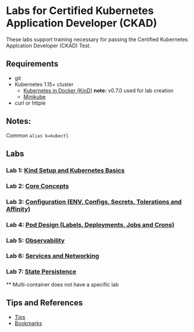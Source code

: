 # Labs for Certified Kubernetes Application Developer (CKAD)

These labs support training necessary for passing the Certified Kubernetes Applcation Developer (CKAD) Test.

## Requirements

* git
* Kubernetes 1.15+ cluster
  * [Kubernetes in Docker (KinD)](https://github.com/kubernetes-sigs/kind) **note:** v0.7.0 used for lab creation
  * [Minikube](https://kubernetes.io/docs/tasks/tools/install-minikube/)
* curl or httpie

## Notes:

Common `alias k=kubectl`


## Labs

### Lab 1: [Kind Setup and Kubernetes Basics](lab1.md)

### Lab 2: [Core Concepts](lab2.md)

### Lab 3: [Configuration (ENV, Configs, Secrets, Tolerations and Affinity)]((lab3.md))

### Lab 4: [Pod Design (Labels, Deployments, Jobs and Crons)](lab4.md)

### Lab 5: [Observability](lab5.md)

### Lab 6: [Services and Networking](lab6.md)

### Lab 7: [State Persistence](lab7.md)


** Multi-container does not have a specific lab

## Tips and References

* [Tips](tips.md)
* [Bookmarks](bookmarks.html)
